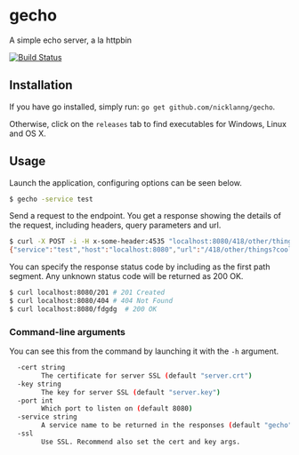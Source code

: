 # gecho
A simple echo server, a la httpbin

[![Build Status](https://travis-ci.org/nicklanng/gecho.svg?branch=master)](https://travis-ci.org/nicklanng/gecho)

## Installation
If you have go installed, simply run: `go get github.com/nicklanng/gecho`.

Otherwise, click on the `releases` tab to find executables for Windows, Linux and OS X.

## Usage

Launch the application, configuring options can be seen below.
```sh
$ gecho -service test
```

Send a request to the endpoint. You get a response showing the details of the request, including headers, query parameters and url.
```sh
$ curl -X POST -i -H x-some-header:4535 "localhost:8080/418/other/things?cool=yes"
{"service":"test","host":"localhost:8080","url":"/418/other/things?cool=yes","args":{"cool":["yes"]},"method":"POST","origin":"[::1]:63708","headers":{"Accept":["*/*"],"User-Agent":["Mozilla/5.0 (Windows; U; MSIE 9.0; WIndows NT 9.0; en-US))"],"X-Some-Header":["4535"]},"body":""}
```

You can specify the response status code by including as the first path segment. Any unknown status code will be returned as 200 OK.
```sh
$ curl localhost:8080/201 # 201 Created
$ curl localhost:8080/404 # 404 Not Found
$ curl localhost:8080/fdgdg  # 200 OK
```

### Command-line arguments
You can see this from the command by launching it with the `-h` argument.
```sh
  -cert string
        The certificate for server SSL (default "server.crt")
  -key string
        The key for server SSL (default "server.key")
  -port int
        Which port to listen on (default 8080)
  -service string
        A service name to be returned in the responses (default "gecho")
  -ssl
        Use SSL. Recommend also set the cert and key args.
```
